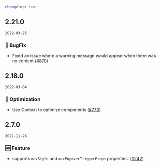 ```yaml
changelog: true
```

## 2.21.0

`2022-03-25`

### 🐛 BugFix

- Fixed an issue where a warning message would appear when there was no content ([#870](https://github.com/arco-design/arco-design-vue/pull/870))


## 2.18.0

`2022-03-04`

### 💎 Optimization

- Use Context to optimize components ([#773](https://github.com/arco-design/arco-design-vue/pull/773))


## 2.7.0

`2021-11-26`

### 🆕 Feature

- supports `maxStyle` and `maxPopoverTriggerProps` properties. ([#242](https://github.com/arco-design/arco-design-vue/pull/242))

